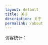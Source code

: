 ```yaml
---
layout: default
title: 关于
description: 关于
permalink: /about
---
```


访客统计：

<a href="http://s01.flagcounter.com/more/eEj3">
    <img src="https://s01.flagcounter.com/map/eEj3/size_t/txt_000000/border_CCCCCC/pageviews_1/viewers_3/flags_0/" alt="Flag Counter" border="0
</a>
            

